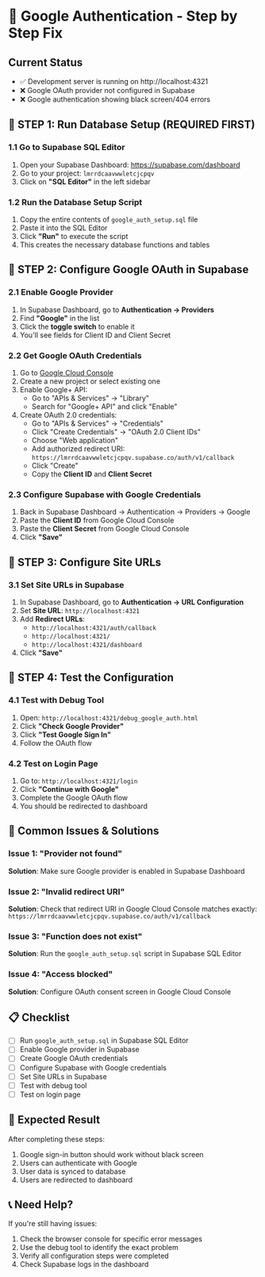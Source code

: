 # 🚀 Google Authentication - Step by Step Fix

## Current Status
- ✅ Development server is running on http://localhost:4321
- ❌ Google OAuth provider not configured in Supabase
- ❌ Google authentication showing black screen/404 errors

## 🔧 STEP 1: Run Database Setup (REQUIRED FIRST)

### 1.1 Go to Supabase SQL Editor
1. Open your Supabase Dashboard: https://supabase.com/dashboard
2. Go to your project: `lmrrdcaavwwletcjcpqv`
3. Click on **"SQL Editor"** in the left sidebar

### 1.2 Run the Database Setup Script
1. Copy the entire contents of `google_auth_setup.sql` file
2. Paste it into the SQL Editor
3. Click **"Run"** to execute the script
4. This creates the necessary database functions and tables

## 🔧 STEP 2: Configure Google OAuth in Supabase

### 2.1 Enable Google Provider
1. In Supabase Dashboard, go to **Authentication → Providers**
2. Find **"Google"** in the list
3. Click the **toggle switch** to enable it
4. You'll see fields for Client ID and Client Secret

### 2.2 Get Google OAuth Credentials
1. Go to [Google Cloud Console](https://console.cloud.google.com/)
2. Create a new project or select existing one
3. Enable Google+ API:
   - Go to "APIs & Services" → "Library"
   - Search for "Google+ API" and click "Enable"
4. Create OAuth 2.0 credentials:
   - Go to "APIs & Services" → "Credentials"
   - Click "Create Credentials" → "OAuth 2.0 Client IDs"
   - Choose "Web application"
   - Add authorized redirect URI: `https://lmrrdcaavwwletcjcpqv.supabase.co/auth/v1/callback`
   - Click "Create"
   - Copy the **Client ID** and **Client Secret**

### 2.3 Configure Supabase with Google Credentials
1. Back in Supabase Dashboard → Authentication → Providers → Google
2. Paste the **Client ID** from Google Cloud Console
3. Paste the **Client Secret** from Google Cloud Console
4. Click **"Save"**

## 🔧 STEP 3: Configure Site URLs

### 3.1 Set Site URLs in Supabase
1. In Supabase Dashboard, go to **Authentication → URL Configuration**
2. Set **Site URL**: `http://localhost:4321`
3. Add **Redirect URLs**:
   - `http://localhost:4321/auth/callback`
   - `http://localhost:4321/`
   - `http://localhost:4321/dashboard`
4. Click **"Save"**

## 🔧 STEP 4: Test the Configuration

### 4.1 Test with Debug Tool
1. Open: `http://localhost:4321/debug_google_auth.html`
2. Click **"Check Google Provider"**
3. Click **"Test Google Sign In"**
4. Follow the OAuth flow

### 4.2 Test on Login Page
1. Go to: `http://localhost:4321/login`
2. Click **"Continue with Google"**
3. Complete the Google OAuth flow
4. You should be redirected to dashboard

## 🚨 Common Issues & Solutions

### Issue 1: "Provider not found"
**Solution**: Make sure Google provider is enabled in Supabase Dashboard

### Issue 2: "Invalid redirect URI"
**Solution**: Check that redirect URI in Google Cloud Console matches exactly:
`https://lmrrdcaavwwletcjcpqv.supabase.co/auth/v1/callback`

### Issue 3: "Function does not exist"
**Solution**: Run the `google_auth_setup.sql` script in Supabase SQL Editor

### Issue 4: "Access blocked"
**Solution**: Configure OAuth consent screen in Google Cloud Console

## 📋 Checklist
- [ ] Run `google_auth_setup.sql` in Supabase SQL Editor
- [ ] Enable Google provider in Supabase
- [ ] Create Google OAuth credentials
- [ ] Configure Supabase with Google credentials
- [ ] Set Site URLs in Supabase
- [ ] Test with debug tool
- [ ] Test on login page

## 🎯 Expected Result
After completing these steps:
1. Google sign-in button should work without black screen
2. Users can authenticate with Google
3. User data is synced to database
4. Users are redirected to dashboard

## 📞 Need Help?
If you're still having issues:
1. Check the browser console for specific error messages
2. Use the debug tool to identify the exact problem
3. Verify all configuration steps were completed
4. Check Supabase logs in the dashboard
